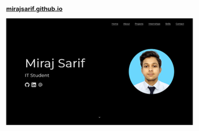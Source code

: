 ### [mirajsarif.github.io](mirajsharif.github.io)
![alt](https://github.com/Mirajsarif/portfolio-page/blob/main/static/img/projects/portfolio-sc.png)
